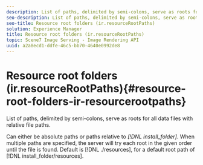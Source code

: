 ```yaml
---
description: List of paths, delimited by semi-colons, serve as roots for all data files with relative file paths.
seo-description: List of paths, delimited by semi-colons, serve as roots for all data files with relative file paths.
seo-title: Resource root folders (ir.resourceRootPaths)
solution: Experience Manager
title: Resource root folders (ir.resourceRootPaths)
topic: Scene7 Image Serving - Image Rendering API
uuid: a2a8ecd1-ddfe-46c5-bb70-4640e0992de8
---
```


# Resource root folders (ir.resourceRootPaths){#resource-root-folders-ir-resourcerootpaths}

List of paths, delimited by semi-colons, serve as roots for all data files with relative file paths.

Can either be absolute paths or paths relative to *[!DNL install_folder]*. When multiple paths are specified, the server will try each root in the given order until the file is found. Default is [!DNL ./resources], for a default root path of [!DNL install_folder/resources]. 
